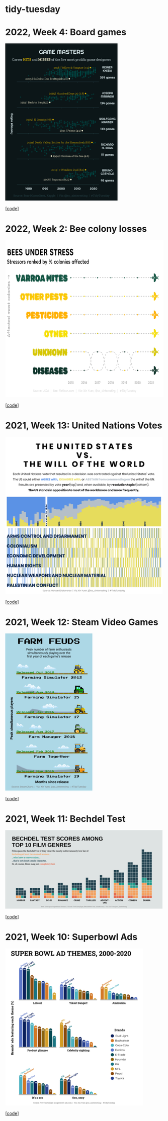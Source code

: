 # tidy-tuesday

# 2022, Week 4: Board games

<img src="https://github.com/cxinya/tidy-tuesday/blob/main/2022_week-04_boardgames/2022-week04-boardgames.png?raw=true" height="500"
alt="Scatterplots showing the average scores of board games created by the five most prolific game designers. The highest and lowest scoring games are highlighted."/>

[[code](https://github.com/cxinya/tidy-tuesday/blob/main/2022_week-04_boardgames/2022_week-04_boardgames.R)]


# 2022, Week 2: Bee colony losses

<img src="https://github.com/cxinya/tidy-tuesday/blob/main/2022_week-02_bees/2022-week02-bees.png?raw=true" height="500"/>

[[code](https://github.com/cxinya/tidy-tuesday/tree/main/2022_week-02_bees)]

# 2021, Week 13: United Nations Votes

<img src="https://github.com/cxinya/tidy-tuesday/blob/main/2021_week-13_un-votes/2021_week-13_un-votes.png?raw=true" height="500"/>

[[code](https://github.com/cxinya/tidy-tuesday/tree/main/2021_week-13_un-votes)]

# 2021, Week 12: Steam Video Games

<img src="https://github.com/cxinya/tidy-tuesday/blob/main/2021_week-12-videogames/2021-week12-videogames.png?raw=true" height="500"/>

[[code](https://github.com/cxinya/tidy-tuesday/tree/main/2021_week-12-videogames)]

# 2021, Week 11: Bechdel Test

<img src="https://github.com/cxinya/tidy-tuesday/blob/main/2021_week-11_bechdel/2021_week-11_bechdel.png?raw=true" width="500"/>

[[code](https://github.com/cxinya/tidy-tuesday/tree/main/2021_week-11_bechdel)]

# 2021, Week 10: Superbowl Ads

<img src="https://github.com/cxinya/tidy-tuesday/blob/main/2021_week-10_superbowl/2021-week-10-superbowl.png?raw=true" height="500"
alt="Bar graphs displaying the proportion of 10 different brands' Super Bowl ads from 2000-2020 that incorporate various themes."/>

[[code](https://github.com/cxinya/tidy-tuesday/tree/main/2021_week-10_superbowl)]
